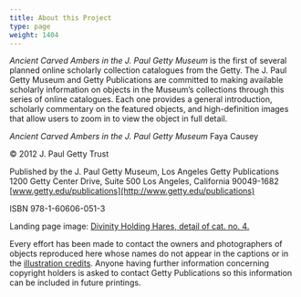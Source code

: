 ```yaml
---
title: About this Project
type: page
weight: 1404
---
```


*Ancient Carved Ambers in the J. Paul Getty Museum* is the first of several planned online scholarly collection catalogues from the Getty. The J. Paul Getty Museum and Getty Publications are committed to making available scholarly information on objects in the Museum’s collections through this series of online catalogues. Each one provides a general introduction, scholarly commentary on the featured objects, and high-definition images that allow users to zoom in to view the object in full detail.

*Ancient Carved Ambers in the J. Paul Getty Museum*
Faya Causey

© 2012 J. Paul Getty Trust

Published by the J. Paul Getty Museum, Los Angeles
Getty Publications
1200 Getty Center Drive, Suite 500
Los Angeles, California 90049-1682
[www.getty.edu/publications](http://www.getty.edu/publications)

<p itemscope itemtype="http://vocab.example.com/book"
itemid="urn:isbn:978-1-60606-051-3">ISBN 978-1-60606-051-3

Landing page image: [Divinity Holding Hares, detail of cat. no. 4.](#../objects/4)

Every effort has been made to contact the owners and photographers of objects reproduced here whose names do not appear in the captions or in the [illustration credits](#/rights/illustrations/). Anyone having further information concerning copyright holders is asked to contact Getty Publications so this information can be included in future printings.